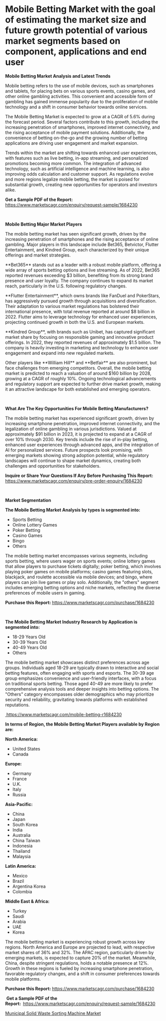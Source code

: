 <p><h1>Mobile Betting Market with the goal of estimating the market size and future growth potential of various market segments based on component, applications and end user</h1></p><p><strong>Mobile Betting Market Analysis and Latest Trends</strong></p>
<p><p>Mobile betting refers to the use of mobile devices, such as smartphones and tablets, for placing bets on various sports events, casino games, and other online gambling activities. This convenient and accessible form of gambling has gained immense popularity due to the proliferation of mobile technology and a shift in consumer behavior towards online services.</p><p>The Mobile Betting Market is expected to grow at a CAGR of 5.6% during the forecast period. Several factors contribute to this growth, including the increasing penetration of smartphones, improved internet connectivity, and the rising acceptance of mobile payment solutions. Additionally, the convenience of betting on-the-go and the growing number of betting applications are driving user engagement and market expansion. </p><p>Trends within the market are shifting towards enhanced user experiences, with features such as live betting, in-app streaming, and personalized promotions becoming more common. The integration of advanced technology, such as artificial intelligence and machine learning, is also improving odds calculation and customer support. As regulations evolve and more regions legalize mobile betting, the market is poised for substantial growth, creating new opportunities for operators and investors alike.</p></p>
<p><strong>Get a Sample PDF of the Report:&nbsp;</strong> <a href="https://www.marketscagr.com/enquiry/request-sample/1684230?utm_campaign=2994&utm_medium=2&utm_source=Github&utm_content=ia&utm_term=26032025&utm_id=mobile-betting">https://www.marketscagr.com/enquiry/request-sample/1684230</a></p>
<p>&nbsp;</p>
<p><strong>Mobile Betting Major Market Players</strong></p>
<p><p>The mobile betting market has seen significant growth, driven by the increasing penetration of smartphones and the rising acceptance of online gambling. Major players in this landscape include Bet365, Betvictor, Flutter Entertainment, and Kindred Group, each characterized by their unique offerings and market strategies.</p><p>**Bet365** stands out as a leader with a robust mobile platform, offering a wide array of sports betting options and live streaming. As of 2022, Bet365 reported revenues exceeding $3 billion, benefiting from its strong brand presence and user loyalty. The company continues to expand its market reach, particularly in the U.S. following regulatory changes.</p><p>**Flutter Entertainment**, which owns brands like FanDuel and PokerStars, has aggressively pursued growth through acquisitions and diversification. Their adaptation to various market regulations has bolstered their international presence, with total revenue reported at around $8 billion in 2022. Flutter aims to leverage technology for enhanced user experiences, projecting continued growth in both the U.S. and European markets.</p><p>**Kindred Group**, with brands such as Unibet, has captured significant market share by focusing on responsible gaming and innovative product offerings. In 2022, they reported revenues of approximately $1.5 billion. The company is heavily investing in marketing and technology to enhance user engagement and expand into new regulated markets.</p><p>Other players like **William Hill** and **Betfair** are also prominent, but face challenges from emerging competitors. Overall, the mobile betting market is predicted to reach a valuation of around $160 billion by 2028, growing at a CAGR of roughly 10%. Ongoing technological advancements and regulatory support are expected to further drive market growth, making it an attractive landscape for both established and emerging operators.</p></p>
<p>&nbsp;</p>
<p><strong>What Are The Key Opportunities For Mobile Betting Manufacturers?</strong></p>
<p><p>The mobile betting market has experienced significant growth, driven by increasing smartphone penetration, improved internet connectivity, and the legalization of online gambling in various jurisdictions. Valued at approximately $91 billion in 2023, it is projected to expand at a CAGR of over 10% through 2030. Key trends include the rise of in-play betting, enhanced user experiences through advanced apps, and the integration of AI for personalized services. Future prospects look promising, with emerging markets showing strong adoption potential, while regulatory landscapes will continue to shape market dynamics, creating both challenges and opportunities for stakeholders.</p></p>
<p><strong>Inquire or Share Your Questions If Any Before Purchasing This Report:</strong> <a href="https://www.marketscagr.com/enquiry/pre-order-enquiry/1684230?utm_campaign=2994&utm_medium=2&utm_source=Github&utm_content=ia&utm_term=26032025&utm_id=mobile-betting">https://www.marketscagr.com/enquiry/pre-order-enquiry/1684230</a></p>
<p>&nbsp;</p>
<p><strong>Market Segmentation</strong></p>
<p><strong>The Mobile Betting Market Analysis by types is segmented into:</strong></p>
<p><ul><li>Sports Betting</li><li>Online Lottery Games</li><li>Poker Betting</li><li>Casino Games</li><li>Bingo</li><li>Others</li></ul></p>
<p><p>The mobile betting market encompasses various segments, including sports betting, where users wager on sports events; online lottery games that allow players to purchase tickets digitally; poker betting, which involves playing poker games on mobile platforms; casino games featuring slots, blackjack, and roulette accessible via mobile devices; and bingo, where players can join live games or play solo. Additionally, the "others" segment includes emerging betting options and niche markets, reflecting the diverse preferences of mobile users in gaming.</p></p>
<p><strong>Purchase this Report:&nbsp;</strong><a href="https://www.marketscagr.com/purchase/1684230?utm_campaign=2994&utm_medium=2&utm_source=Github&utm_content=ia&utm_term=26032025&utm_id=mobile-betting">https://www.marketscagr.com/purchase/1684230</a></p>
<p>&nbsp;</p>
<p><strong>The Mobile Betting Market Industry Research by Application is segmented into:</strong></p>
<p><ul><li>18-29 Years Old</li><li>30-39 Years Old</li><li>40-49 Years Old</li><li>Others</li></ul></p>
<p><p>The mobile betting market showcases distinct preferences across age groups. Individuals aged 18-29 are typically drawn to interactive and social betting features, often engaging with sports and esports. The 30-39 age group emphasizes convenience and user-friendly interfaces, with a focus on traditional sports betting. Those aged 40-49 are more likely to prefer comprehensive analysis tools and deeper insights into betting options. The "Others" category encompasses older demographics who may prioritize security and reliability, gravitating towards platforms with established reputations.</p></p>
<p><a href="https://www.marketscagr.com/mobile-betting-r1684230?utm_campaign=2994&utm_medium=2&utm_source=Github&utm_content=ia&utm_term=26032025&utm_id=mobile-betting">&nbsp;https://www.marketscagr.com/mobile-betting-r1684230</a></p>
<p><strong>In terms of Region, the Mobile Betting Market Players available by Region are:</strong></p>
<p>
    <p> <strong> North America: </strong>
        <ul>
            <li>United States</li>
            <li>Canada</li>
        </ul>
        </p> 
    <p> <strong> Europe: </strong>
        <ul>
            <li>Germany</li>
            <li>France</li>
            <li>U.K.</li>
            <li>Italy</li>
            <li>Russia</li>
        </ul>
        </p> 
    <p> <strong> Asia-Pacific: </strong>
        <ul>
            <li>China</li>
            <li>Japan</li>
            <li>South Korea</li>
            <li>India</li>
            <li>Australia</li>
            <li>China Taiwan</li>
            <li>Indonesia</li>
            <li>Thailand</li>
            <li>Malaysia</li>
        </ul>
        </p> 
    <p> <strong> Latin America: </strong>
        <ul>
            <li>Mexico</li>
            <li>Brazil</li>
            <li>Argentina Korea</li>
            <li>Colombia</li>
        </ul>
        </p> 
    <p> <strong> Middle East & Africa: </strong>
        <ul>
            <li>Turkey</li>
            <li>Saudi</li>
            <li>Arabia</li>
            <li>UAE</li>
            <li>Korea</li>
        </ul>
    </p>
    </p>
<p><p>The mobile betting market is experiencing robust growth across key regions. North America and Europe are projected to lead, with respective market shares of 36% and 32%. The APAC region, particularly driven by emerging markets, is expected to capture 20% of the market. Meanwhile, China, despite stringent regulations, holds a notable presence at 12%. Growth in these regions is fueled by increasing smartphone penetration, favorable regulatory changes, and a shift in consumer preferences towards mobile platforms.</p></p>
<p><strong>Purchase this Report: </strong><a href="https://www.marketscagr.com/purchase/1684230?utm_campaign=2994&utm_medium=2&utm_source=Github&utm_content=ia&utm_term=26032025&utm_id=mobile-betting">https://www.marketscagr.com/purchase/1684230</a></p>
<p>&nbsp;<strong>Get a Sample PDF of the Report:&nbsp;&nbsp;</strong><a href="https://www.marketscagr.com/enquiry/request-sample/1684230?utm_campaign=2994&utm_medium=2&utm_source=Github&utm_content=ia&utm_term=26032025&utm_id=mobile-betting">https://www.marketscagr.com/enquiry/request-sample/1684230</a></p>
<p><strong></strong></p>
<p><p><a href="https://github.com/boysabotzoc/Market-Research-Report-List-1/blob/main/municipal-solid-waste-sorting-machine-market.md?utm_campaign=2994&utm_medium=2&utm_source=Github&utm_content=ia&utm_term=26032025&utm_id=mobile-betting">Municipal Solid Waste Sorting Machine Market</a></p></p>
